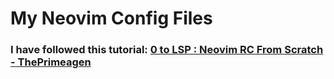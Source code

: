 # My Neovim Config Files
### I have followed this tutorial: [0 to LSP : Neovim RC From Scratch - ThePrimeagen](https://www.youtube.com/watch?v=w7i4amO_zaE&t=826s)
